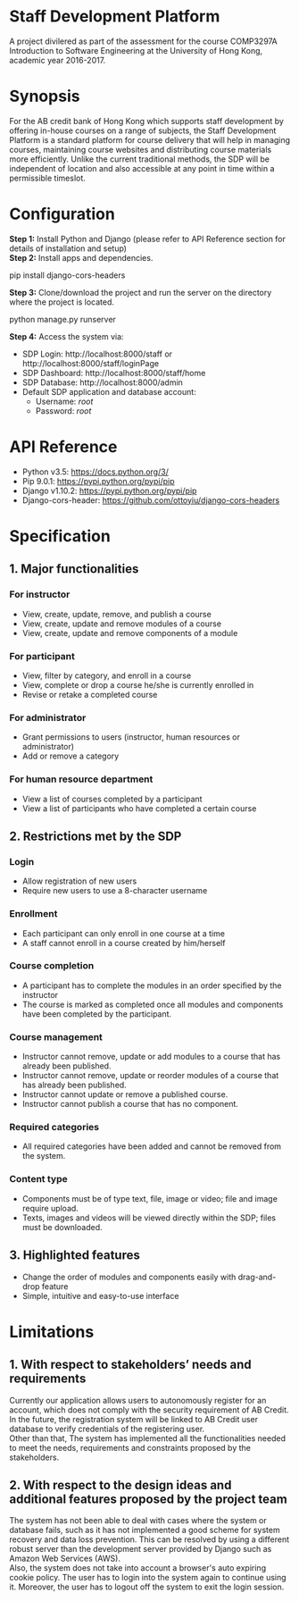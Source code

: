 # Staff Development Platform

A project divilered as part of the assessment for the course COMP3297A Introduction to Software Engineering at the University of Hong Kong, academic year 2016-2017.  

# Synopsis

For the AB credit bank of Hong Kong which supports staff development by offering in-house courses on a range of subjects, the Staff Development Platform is a standard platform for course delivery  that will help in managing courses, maintaining course websites and distributing course materials more efficiently. Unlike the current traditional methods, the SDP will be independent of location and also accessible at any point in time within a permissible timeslot.  

# Configuration

**Step 1:** Install Python and Django (please refer to API Reference section for details of installation and setup)  
**Step 2:** Install apps and dependencies.  
    
pip install django-cors-headers  
  
**Step 3:** Clone/download the project and run the server on the directory where the project is located.  
    
python manage.py runserver  
  
**Step 4:** Access the system via:  
+ SDP Login: http://localhost:8000/staff or http://localhost:8000/staff/loginPage  
+ SDP Dashboard: http://localhost:8000/staff/home   
+ SDP Database: http://localhost:8000/admin  
+ Default SDP application and database account:  
	- Username: _root_  
	- Password: _root_  

# API Reference

+ Python v3.5: https://docs.python.org/3/  
+ Pip 9.0.1: https://pypi.python.org/pypi/pip  
+ Django v1.10.2: https://pypi.python.org/pypi/pip  
+ Django-cors-header: https://github.com/ottoyiu/django-cors-headers  

# Specification

## 1. Major functionalities
### For instructor  
+ View, create, update, remove, and publish a course  
+ View, create, update and remove modules of a course  
+ View, create, update and remove components of a module 

### For participant 
+ View, filter by category, and enroll in a course  
+ View, complete or drop a course he/she is currently enrolled in  
+ Revise or retake a completed course  

### For administrator
+ Grant permissions to users (instructor, human resources or administrator)  
+ Add or remove a category  

### For human resource department    
+ View a list of courses completed by a participant  
+ View a list of participants who have completed a certain course  

## 2. Restrictions met by the SDP
### Login
+ Allow registration of new users  
+ Require new users to use a 8-character username  

### Enrollment
+ Each participant can only enroll in one course at a time  
+ A staff cannot enroll in a course created by him/herself  

### Course completion
+ A participant has to complete the modules in an order specified by the instructor  
+ The course is marked as completed once all modules and components have been completed by the participant.  

### Course management
+ Instructor cannot remove, update or add modules to a course that has already been published.    
+ Instructor cannot remove, update or reorder modules of a course that has already been published.  
+ Instructor cannot update or remove a published course.  
+ Instructor cannot publish a course that has no component.  

### Required categories  
+ All required categories have been added and cannot be removed from the system.

### Content type  
+ Components must be of type text, file, image or video; file and image require upload.  
+ Texts, images and videos will be viewed directly within the SDP; files must be downloaded.  

## 3. Highlighted features
+ Change the order of modules and components easily with drag-and-drop feature  
+ Simple, intuitive and easy-to-use interface  

# Limitations

## 1. With respect to stakeholders’ needs and requirements
Currently our application allows users to autonomously register for an account, which does not comply with the security requirement of AB Credit. In the future, the registration system will be linked to AB Credit user database to verify credentials of the registering user.  
Other than that, The system has implemented all the functionalities needed to meet the needs, requirements and constraints proposed by the stakeholders.  

## 2. With respect to the design ideas and additional features proposed by the project team
The system has not been able to deal with cases where the system or database fails, such as it has not implemented a good scheme for system recovery and data loss prevention. This can be resolved by using a different robust server than the development server provided by Django such as Amazon Web Services (AWS).  
Also, the system does not take into account a browser's auto expiring cookie policy. The user has to login into the system again to continue using it. Moreover, the user has to logout off the system to exit the login session.  
